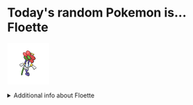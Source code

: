 # Today's random Pokemon is... Floette

![Floette shiny sprite](https://raw.githubusercontent.com/PokeAPI/sprites/master/sprites/pokemon/shiny/670.png)

<details>
<summary>Additional info about Floette</summary>

| srpite type | image |
|------|------|
| front_default | ![Floette front_default sprite](https://raw.githubusercontent.com/PokeAPI/sprites/master/sprites/pokemon/670.png) | </details>